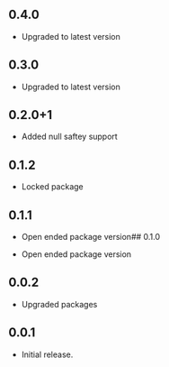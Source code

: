 ## 0.4.0
* Upgraded to latest version
  
## 0.3.0
* Upgraded to latest version
  
## 0.2.0+1

* Added null saftey support
## 0.1.2

* Locked package

## 0.1.1

* Open ended package version## 0.1.0

* Open ended package version
## 0.0.2

* Upgraded packages
## 0.0.1

* Initial release.
